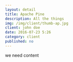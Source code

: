 ```yaml
---
layout: detail
title: Apache Pine
description: All the things
img: /img/client/thumb-ap.jpg
client: john doe
date: 2016-07-23 5:26
category: client
published: no
---
```

we need content
